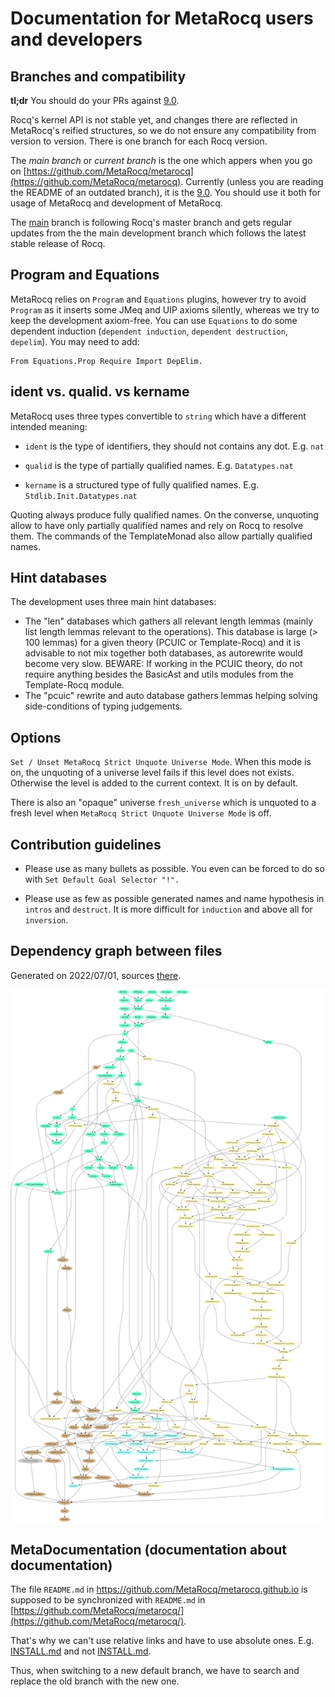 # Documentation for MetaRocq users and developers

## Branches and compatibility

**tl;dr** You should do your PRs against [9.0](https://github.com/MetaRocq/metarocq/tree/9.0).

Rocq's kernel API is not stable yet, and changes there are reflected in MetaRocq's reified structures,
so we do not ensure any compatibility from version to version. There is one branch for each Rocq version.

The *main branch* or *current branch* is the one which appers when you go on
[https://github.com/MetaRocq/metarocq](https://github.com/MetaRocq/metarocq).
Currently (unless you are reading the README of an outdated branch),
it is the [9.0](https://github.com/MetaRocq/metarocq/tree/9.0).
You should use it both for usage of MetaRocq and development of MetaRocq.

The [main](https://github.com/MetaRocq/metarocq/tree/main) branch is following Rocq's master
branch and gets regular updates from the the main development branch which follows the latest
stable release of Rocq.

<!-- The branch ... -->
<!-- gets backports from `coq-8.11` when possible. Both `coq-8.11` and `coq-8.10` have associated -->
<!-- "alpha"-quality `opam` packages. -->

## Program and Equations

MetaRocq relies on `Program` and `Equations` plugins, however try to avoid `Program` as it
inserts some JMeq and UIP axioms silently, whereas we try to keep the development axiom-free.
You can use `Equations` to do some dependent induction (`dependent induction`,
`dependent destruction`, `depelim`). You may need to add:
```
From Equations.Prop Require Import DepElim.
```

## ident vs. qualid. vs kername

MetaRocq uses three types convertible to `string` which have a different intended meaning:

- `ident` is the type of identifiers, they should not contains any dot.
  E.g. `nat`

- `qualid` is the type of partially qualified names.
  E.g. `Datatypes.nat`

- `kername` is a structured type of fully qualified names.
  E.g. `Stdlib.Init.Datatypes.nat`

Quoting always produce fully qualified names. On the converse, unquoting allow to
have only partially qualified names and rely on Rocq to resolve them. The commands
of the TemplateMonad also allow partially qualified names.

## Hint databases

The development uses three main hint databases:

- The "len" databases which gathers all relevant length lemmas (mainly list length lemmas
  relevant to the operations). This database is large (> 100 lemmas) for a given theory
  (PCUIC or Template-Rocq) and it is advisable to not mix together both databases,
  as autorewrite would become very slow.
  BEWARE: If working in the PCUIC theory, do not require anything besides the BasicAst and utils modules from the Template-Rocq module.
- The "pcuic" rewrite and auto database gathers lemmas helping solving side-conditions
  of typing judgements.

## Options


`Set / Unset MetaRocq Strict Unquote Universe Mode`. When this mode is on,
the unquoting of a universe level fails if this level does not exists.
Otherwise the level is added to the current context. It is on by default.

There is also an "opaque" universe `fresh_universe` which is unquoted to
a fresh level when `MetaRocq Strict Unquote Universe Mode` is off.



## Contribution guidelines

- Please use as many bullets as possible.
  You even can be forced to do so with `Set Default Goal Selector "!".`

- Please use as few as possible generated names and name hypothesis in `intros`
  and `destruct`. It is more difficult for `induction` and above all for
  `inversion`.



## Dependency graph between files

Generated on 2022/07/01, sources [there](https://github.com/MetaRocq/metarocq/tree/9.0/dependency-graph).

<center>
<img src="https://raw.githubusercontent.com/MetaRocq/metarocq.github.io/master/assets/depgraph-2022-07-01.png"
	 alt="Dependency graph" width="700px" display="inline"/>
</center>



## MetaDocumentation (documentation about documentation)

The file `README.md` in https://github.com/MetaRocq/metarocq.github.io is supposed to be synchronized with
`README.md` in [https://github.com/MetaRocq/metarocq/](https://github.com/MetaRocq/metarocq/).

That's why we can't use relative links and have to use absolute ones.
E.g. [INSTALL.md](https://github.com/MetaRocq/metarocq/tree/9.0/INSTALL.md) and not [INSTALL.md](INSTALL.md).

Thus, when switching to a new default branch, we have to search and replace the old branch with the new one.
